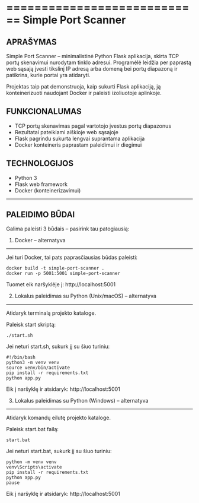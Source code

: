 ============================
        Simple Port Scanner
============================

APRAŠYMAS
---------
Simple Port Scanner – minimalistinė Python Flask aplikacija, skirta TCP portų skenavimui nurodytam tinklo adresui. 
Programėlė leidžia per paprastą web sąsają įvesti tikslinį IP adresą arba domeną bei portų diapazoną ir patikrina, kurie portai yra atidaryti.

Projektas taip pat demonstruoja, kaip sukurti Flask aplikaciją, ją konteinerizuoti naudojant Docker ir paleisti izoliuotoje aplinkoje.

FUNKCIONALUMAS
--------------
- TCP portų skenavimas pagal vartotojo įvestus portų diapazonus
- Rezultatai pateikiami aiškioje web sąsajoje
- Flask pagrindu sukurta lengvai suprantama aplikacija
- Docker konteineris paprastam paleidimui ir diegimui

TECHNOLOGIJOS
-------------
- Python 3
- Flask web framework
- Docker (konteinerizavimui)

----------------------------------------------------

PALEIDIMO BŪDAI
---------------
Galima paleisti 3 būdais – pasirink tau patogiausią:

1. Docker – alternatyva
-----------------------
Jei turi Docker, tai pats paprasčiausias būdas paleisti:

    docker build -t simple-port-scanner .
    docker run -p 5001:5001 simple-port-scanner

Tuomet eik naršyklėje į: http://localhost:5001


2. Lokalus paleidimas su Python (Unix/macOS) – alternatyva
----------------------------------------------------------
Atidaryk terminalą projekto kataloge.

Paleisk start skriptą:

    ./start.sh

Jei neturi start.sh, sukurk jį su šiuo turiniu:

    #!/bin/bash
    python3 -m venv venv
    source venv/bin/activate
    pip install -r requirements.txt
    python app.py

Eik į naršyklę ir atsidaryk: http://localhost:5001


3. Lokalus paleidimas su Python (Windows) – alternatyva
-------------------------------------------------------
Atidaryk komandų eilutę projekto kataloge.

Paleisk start.bat failą:

    start.bat

Jei neturi start.bat, sukurk jį su šiuo turiniu:

    python -m venv venv
    venv\Scripts\activate
    pip install -r requirements.txt
    python app.py
    pause

Eik į naršyklę ir atsidaryk: http://localhost:5001



